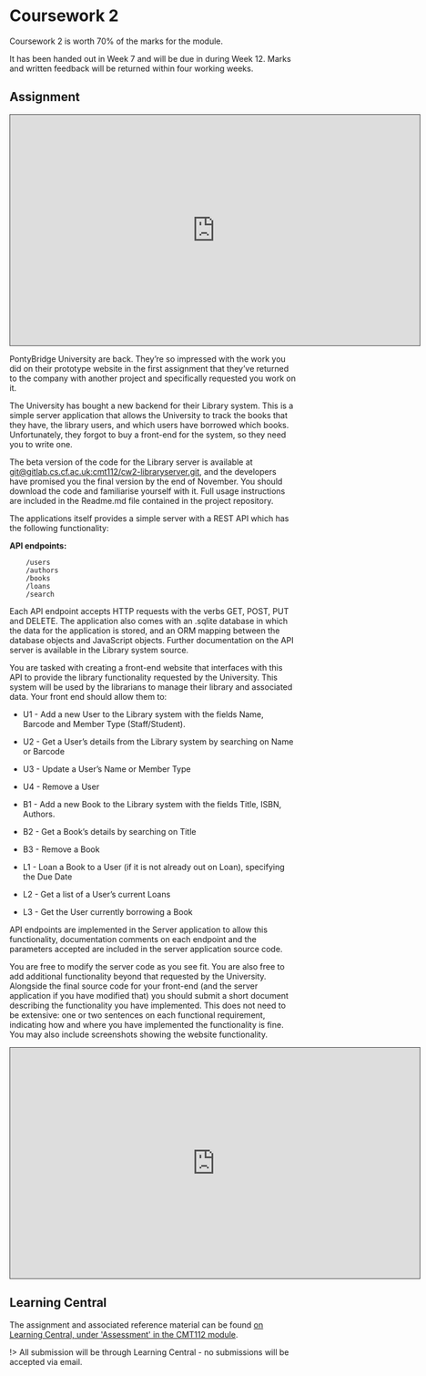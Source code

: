 # Coursework 2

Coursework 2 is worth 70% of the marks for the module.

It has been handed out in Week 7 and will be due in during Week 12. Marks and written feedback will be returned within four working weeks.

## Assignment

<iframe src="https://cardiff.cloud.panopto.eu/Panopto/Pages/Embed.aspx?id=e2f9c6c0-227a-4232-b5aa-a9a000e1ef4e&v=1" width="720" height="405" style="padding: 0px; border: 1px solid #464646;" frameborder="0" allowfullscreen allow="autoplay"></iframe>

PontyBridge University are back. They’re so impressed with the work you did on their prototype website in the first assignment that they’ve returned to the company with another project and specifically requested you work on it.

The University has bought a new backend for their Library system. This is a simple server application that allows the University to track the books that they have, the library users, and which users have borrowed which books. Unfortunately, they forgot to buy a front-end for the system, so they need you to write one.

The beta version of the code for the Library server is available at [git@gitlab.cs.cf.ac.uk:cmt112/cw2-libraryserver.git](https://gitlab.cs.cf.ac.uk/cmt112/cw2-libraryserver), and the developers have promised you the final version by the end of November. You should download the code and familiarise yourself with it. Full usage instructions are included in the Readme.md file contained in the project repository.

The applications itself provides a simple server with a REST API which has the following functionality:

**API endpoints:**

```
    /users
    /authors
    /books
    /loans
    /search
```

Each API endpoint accepts HTTP requests with the verbs GET, POST, PUT and DELETE.
The application also comes with an .sqlite database in which the data for the application is stored, and an ORM mapping between the database objects and JavaScript objects. Further documentation on the API server is available in the Library system source.

You are tasked with creating a front-end website that interfaces with this API to provide the library functionality requested by the University. This system will be used by the librarians to manage their library and associated data. Your front end should allow them to:

-   U1 - Add a new User to the Library system with the fields Name, Barcode and Member Type (Staff/Student).
-   U2 - Get a User’s details from the Library system by searching on Name or Barcode
-   U3 - Update a User’s Name or Member Type
-   U4 - Remove a User

-   B1 - Add a new Book to the Library system with the fields Title, ISBN, Authors.
-   B2 - Get a Book’s details by searching on Title
-   B3 - Remove a Book

-   L1 - Loan a Book to a User (if it is not already out on Loan), specifying the Due Date
-   L2 - Get a list of a User’s current Loans
-   L3 - Get the User currently borrowing a Book

API endpoints are implemented in the Server application to allow this functionality, documentation comments on each endpoint and the parameters accepted are included in the server application source code.

You are free to modify the server code as you see fit. You are also free to add additional functionality beyond that requested by the University. Alongside the final source code for your front-end (and the server application if you have modified that) you should submit a short document describing the functionality you have implemented. This does not need to be extensive: one or two sentences on each functional requirement, indicating how and where you have implemented the functionality is fine. You may also include screenshots showing the website functionality.

<iframe src="https://cardiff.cloud.panopto.eu/Panopto/Pages/Embed.aspx?id=0b3f6f9a-150f-423f-9e23-a9a000e5ed6f&v=1" width="720" height="405" style="padding: 0px; border: 1px solid #464646;" frameborder="0" allowfullscreen allow="autoplay"></iframe>

## Learning Central

The assignment and associated reference material can be found [on Learning Central, under 'Assessment' in the CMT112 module]().

!> All submission will be through Learning Central - no submissions will be accepted via email.
